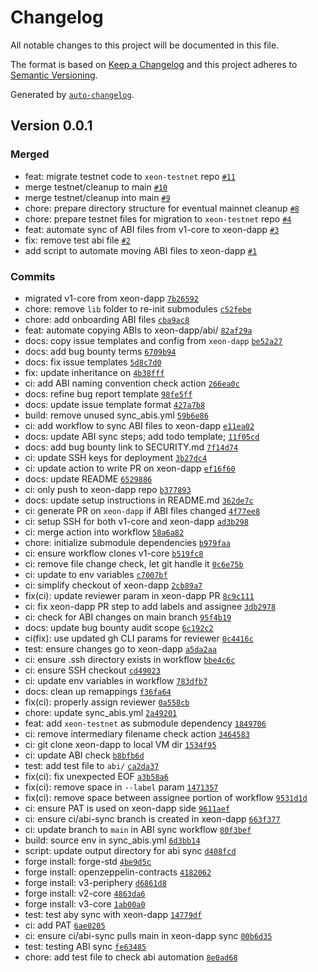 # Changelog

All notable changes to this project will be documented in this file.

The format is based on [Keep a Changelog](https://keepachangelog.com/en/1.0.0/)
and this project adheres to [Semantic Versioning](https://semver.org/spec/v2.0.0.html).

Generated by [`auto-changelog`](https://github.com/CookPete/auto-changelog).

## Version 0.0.1

### Merged

- feat: migrate testnet code to `xeon-testnet` repo [`#11`](https://github.com/xeon-protocol/v1-core/pull/11)
- merge testnet/cleanup to main [`#10`](https://github.com/xeon-protocol/v1-core/pull/10)
- merge testnet/cleanup into main [`#9`](https://github.com/xeon-protocol/v1-core/pull/9)
- chore: prepare directory structure for eventual mainnet cleanup [`#8`](https://github.com/xeon-protocol/v1-core/pull/8)
- chore: prepare testnet files for migration to `xeon-testnet` repo [`#4`](https://github.com/xeon-protocol/v1-core/pull/4)
- feat: automate sync of ABI files from v1-core to xeon-dapp [`#3`](https://github.com/xeon-protocol/v1-core/pull/3)
- fix: remove test abi file [`#2`](https://github.com/xeon-protocol/v1-core/pull/2)
- add script to automate moving ABI files to xeon-dapp [`#1`](https://github.com/xeon-protocol/v1-core/pull/1)

### Commits

- migrated v1-core from xeon-dapp [`7b26592`](https://github.com/xeon-protocol/v1-core/commit/7b26592cbea7fe4440c1cffdede8c56edc3ea0fd)
- chore: remove `lib` folder to re-init submodules [`c52febe`](https://github.com/xeon-protocol/v1-core/commit/c52febe6b25a4898a49c721cac569528867ad426)
- chore: add onboarding ABI files [`cba9ac8`](https://github.com/xeon-protocol/v1-core/commit/cba9ac8a83d598ad0117a23ffd18aa145d1433b1)
- feat: automate copying ABIs to xeon-dapp/abi/ [`82af29a`](https://github.com/xeon-protocol/v1-core/commit/82af29ab2fd5d984ab6739e1a6c8ac43b1628a1d)
- docs: copy issue templates and config from `xeon-dapp` [`be52a27`](https://github.com/xeon-protocol/v1-core/commit/be52a27b816d91b227441a37447eb2a724c80279)
- docs: add bug bounty terms [`6709b94`](https://github.com/xeon-protocol/v1-core/commit/6709b9448a006cd275cd52c4580af1a747addb9e)
- docs: fix issue templates [`5d8c7d0`](https://github.com/xeon-protocol/v1-core/commit/5d8c7d093e3f371c6d56395c839403146517965b)
- fix: update inheritance on [`4b38fff`](https://github.com/xeon-protocol/v1-core/commit/4b38fffbbe4dd98c530ef708c95979ace828b5c8)
- ci: add ABI naming convention check action [`266ea0c`](https://github.com/xeon-protocol/v1-core/commit/266ea0c382e870bb21cc194cf183e4bf50d07298)
- docs: refine bug report template [`98fe5ff`](https://github.com/xeon-protocol/v1-core/commit/98fe5ffd66b331e319af253630a33905ba86274d)
- docs: update issue template format [`427a7b8`](https://github.com/xeon-protocol/v1-core/commit/427a7b889cce4defabf42f4643f1000bf12726fe)
- build: remove unused sync_abis.yml [`59b6e86`](https://github.com/xeon-protocol/v1-core/commit/59b6e86f86f275985d09232a8c5cb5eb3b66d843)
- ci: add workflow to sync ABI files to xeon-dapp [`e11ea02`](https://github.com/xeon-protocol/v1-core/commit/e11ea025a082b812c906ccace2bbdcc05614b723)
- docs: update ABI sync steps; add todo template; [`11f05cd`](https://github.com/xeon-protocol/v1-core/commit/11f05cd748df666259b858a02aa617931b9818fd)
- docs: add bug bounty link to SECURITY.md [`7f14d74`](https://github.com/xeon-protocol/v1-core/commit/7f14d74690206b1383f848f2c7ee2a9e601490ed)
- ci: update SSH keys for deployment [`3b27dc4`](https://github.com/xeon-protocol/v1-core/commit/3b27dc4584ce0e66679cebd139bee992d8e4457b)
- ci: update action to write PR on xeon-dapp [`ef16f60`](https://github.com/xeon-protocol/v1-core/commit/ef16f609a1fdfa4600034654c75a8ea1825ab7e3)
- docs: update README [`6529886`](https://github.com/xeon-protocol/v1-core/commit/652988624ca5ff39f32479cb29b79a296f78c23f)
- ci: only push to xeon-dapp repo [`b377893`](https://github.com/xeon-protocol/v1-core/commit/b3778935ceb73353ffb82108981e694dc74cce01)
- docs: update setup instructions in README.md [`362de7c`](https://github.com/xeon-protocol/v1-core/commit/362de7c615799b814e8fbf63f87cdaabf3d41e24)
- ci: generate PR on `xeon-dapp` if ABI files changed [`4f77ee8`](https://github.com/xeon-protocol/v1-core/commit/4f77ee85989173ea27abc6c4ae1f3c2a2ba2183b)
- ci: setup SSH for both v1-core and xeon-dapp [`ad3b298`](https://github.com/xeon-protocol/v1-core/commit/ad3b298a0e5f6a6cb1be99f91af98328469113f3)
- ci: merge action into workflow [`58a6a82`](https://github.com/xeon-protocol/v1-core/commit/58a6a82cbf3e3061bef04caa2e3deb722fb7cc0a)
- chore: initialize submodule dependencies [`b979faa`](https://github.com/xeon-protocol/v1-core/commit/b979faa5e991ca467a77df8cbe667adedd0cb6fb)
- ci: ensure workflow clones v1-core [`b519fc8`](https://github.com/xeon-protocol/v1-core/commit/b519fc8b9ab663c06cfa6457296057ced806fe3a)
- ci: remove file change check, let git handle it [`0c6e75b`](https://github.com/xeon-protocol/v1-core/commit/0c6e75b89eaa90de1bb8206115693a441b4b087e)
- ci: update to env variables [`c7007bf`](https://github.com/xeon-protocol/v1-core/commit/c7007bf1a259d65d7c125d6913b49034846754bf)
- ci: simplify checkout of xeon-dapp [`2cb89a7`](https://github.com/xeon-protocol/v1-core/commit/2cb89a788000d0b696dd7426fcea238726f92485)
- fix(ci): update reviewer param in xeon-dapp PR [`8c9c111`](https://github.com/xeon-protocol/v1-core/commit/8c9c111af61572f445f483e06d9f2b7d125157aa)
- ci: fix xeon-dapp PR step to add labels and assignee [`3db2978`](https://github.com/xeon-protocol/v1-core/commit/3db297800d3a71eec3f5e59238052aefd584f8bd)
- ci: check for ABI changes on main branch [`95f4b19`](https://github.com/xeon-protocol/v1-core/commit/95f4b19f6c6581e6ab4ec4d446fb77dea6685064)
- docs: update bug bounty audit scope [`6c192c2`](https://github.com/xeon-protocol/v1-core/commit/6c192c2bed8e2dad857c66a1718348e426ba67c0)
- ci(fix): use updated gh CLI params for reviewer [`0c4416c`](https://github.com/xeon-protocol/v1-core/commit/0c4416c6637e02a286e7a40e95110aa756c4ec6e)
- test: ensure changes go to xeon-dapp [`a5da2aa`](https://github.com/xeon-protocol/v1-core/commit/a5da2aa6cefd5aaaa14b9d367d95f694fab37f79)
- ci: ensure .ssh directory exists in workflow [`bbe4c6c`](https://github.com/xeon-protocol/v1-core/commit/bbe4c6c27e8725a83543b1637af775c5c51aa5f4)
- ci: ensure SSH checkout [`cd49023`](https://github.com/xeon-protocol/v1-core/commit/cd49023482aff518d63579388d8058096735082b)
- ci: update env variables in workflow [`783dfb7`](https://github.com/xeon-protocol/v1-core/commit/783dfb79ec388546f38436ae0131bad13231cc02)
- docs: clean up remappings [`f36fa64`](https://github.com/xeon-protocol/v1-core/commit/f36fa640c5e948771be3586d1f313016209c3895)
- fix(ci): properly assign reviewer [`0a558cb`](https://github.com/xeon-protocol/v1-core/commit/0a558cbeb831b45f1e95eafa5bb804e284e47cd4)
- chore: update sync_abis.yml [`2a49201`](https://github.com/xeon-protocol/v1-core/commit/2a49201b9cbcf36235e139ea592de5f36dbb23d5)
- feat: add `xeon-testnet` as submodule dependency [`1849706`](https://github.com/xeon-protocol/v1-core/commit/1849706ab3abec9849cdda2e910bf9664341f5f2)
- ci: remove intermediary filename check action [`3464583`](https://github.com/xeon-protocol/v1-core/commit/346458304a239c1e58833a2254ff6db7f72a957b)
- ci: git clone xeon-dapp to local VM dir [`1534f95`](https://github.com/xeon-protocol/v1-core/commit/1534f95d11c28ac7c79ac4fe9251c42a5c525322)
- ci: update ABI check [`b8bfb6d`](https://github.com/xeon-protocol/v1-core/commit/b8bfb6d0b1fadb81aba968f655b06908c6e35f38)
- test: add test file to `abi/` [`ca2da37`](https://github.com/xeon-protocol/v1-core/commit/ca2da375f5006278fefa0076e58e36e39461f3fd)
- fix(ci): fix unexpected EOF [`a3b58a6`](https://github.com/xeon-protocol/v1-core/commit/a3b58a619714eb911efbfa45fb9ba6f12066a84a)
- fix(ci): remove space in `--label` param [`1471357`](https://github.com/xeon-protocol/v1-core/commit/1471357f7bb88e1dbfae355fccd5bb774e22f8fa)
- fix(ci): remove space between assignee portion of workflow [`9531d1d`](https://github.com/xeon-protocol/v1-core/commit/9531d1d2d20daee14990f0c2432572233ac4ffb7)
- ci: ensure PAT is used on xeon-dapp side [`9611aef`](https://github.com/xeon-protocol/v1-core/commit/9611aef75fdea1830297d3abab9dd0d40ad71293)
- ci: ensure ci/abi-sync branch is created in xeon-dapp [`663f377`](https://github.com/xeon-protocol/v1-core/commit/663f377c649c8e4d26b6b6921cad16302d56df77)
- ci: update branch to `main` in ABI sync workflow [`80f3bef`](https://github.com/xeon-protocol/v1-core/commit/80f3beffcc364dc87a979e379cc1bad2341d2f2d)
- build: source env in sync_abis.yml [`6d3bb14`](https://github.com/xeon-protocol/v1-core/commit/6d3bb14240142ddf2177ddbd1267d7c43954a617)
- script: update output directory for abi sync [`d408fcd`](https://github.com/xeon-protocol/v1-core/commit/d408fcde35b05e84e2ecf6fbef79fabc0d3b89ce)
- forge install: forge-std [`4be9d5c`](https://github.com/xeon-protocol/v1-core/commit/4be9d5cd044adf4d50c50857824c970b81f69eb9)
- forge install: openzeppelin-contracts [`4182062`](https://github.com/xeon-protocol/v1-core/commit/418206297fdd0fb0ad76f10fd2dbd56d55931594)
- forge install: v3-periphery [`d6861d8`](https://github.com/xeon-protocol/v1-core/commit/d6861d8c6f16eb2dd0d583c58f38f18acf0c7575)
- forge install: v2-core [`4863da6`](https://github.com/xeon-protocol/v1-core/commit/4863da68445809b21407aede69773e7c435819ce)
- forge install: v3-core [`1ab00a0`](https://github.com/xeon-protocol/v1-core/commit/1ab00a08966ab81f2c97e78be847c0aa80f28397)
- test: test aby sync with xeon-dapp [`14779df`](https://github.com/xeon-protocol/v1-core/commit/14779dff050cf8b5a084915ce79918aa3cf997fb)
- ci: add PAT [`6ae0205`](https://github.com/xeon-protocol/v1-core/commit/6ae020577f2c52b79140ad02a05306e6a6e5b0f2)
- ci: ensure ci/abi-sync pulls main in xeon-dapp sync [`00b6d35`](https://github.com/xeon-protocol/v1-core/commit/00b6d35557991d9089db03a51579e6ced8999606)
- test: testing ABI sync [`fe63485`](https://github.com/xeon-protocol/v1-core/commit/fe63485e267e7bc4237ac567f60d065493c59a02)
- chore: add test file to check abi automation [`8e0ad68`](https://github.com/xeon-protocol/v1-core/commit/8e0ad68800af5d587100edc85be733f5200dc95e)
